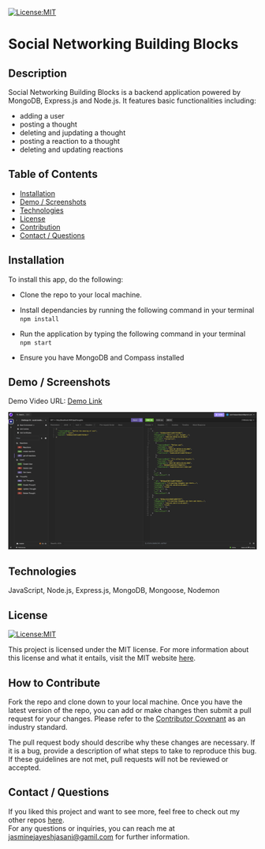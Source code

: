 [![License:MIT](https://img.shields.io/badge/License-MIT-yellow.svg)](https://opensource.org/licenses/MIT)

# Social Networking Building Blocks

## Description
Social Networking Building Blocks is a backend application powered by MongoDB, Express.js and Node.js. It features basic functionalities including:
- adding a user
- posting a thought
- deleting and jupdating a thought
- posting a reaction to a thought
- deleting and updating reactions

## Table of Contents

- [Installation](#installation)
- [Demo / Screenshots](#demo--screenshots)
- [Technologies](#technologies)
- [License](#license)
- [Contribution](#how-to-contribute)
- [Contact / Questions](#contact--questions)

## Installation
To install this app, do the following:
- Clone the repo to your local machine. 
- Install dependancies by running the following command in your terminal
`npm install`
- Run the application by typing the following command in your terminal
`npm start`

- Ensure you have MongoDB and Compass installed


## Demo / Screenshots
Demo Video URL: <a href="https://drive.google.com/file/d/1Z4e9dhYvInbeLYUx_vyDOpLtg-6sNYn7/view?usp=sharing">Demo Link</a>

![alt text](image.png)

## Technologies
JavaScript, Node.js, Express.js, MongoDB, Mongoose, Nodemon

## License
[![License:MIT](https://img.shields.io/badge/License-MIT-yellow.svg)](https://opensource.org/licenses/MIT)



This project is licensed under the MIT license. For more information about this license and what it entails, visit the MIT website <a href="https://opensource.org/licenses/MIT">here</a>.





## How to Contribute
Fork the repo and clone down to your local machine. Once you have the latest version of the repo, you can add or make changes then submit a pull request for your changes. Please refer to the [Contributor Covenant](https://www.contributor-covenant.org/) as an industry standard. 

The pull request body should describe why these changes are necessary. If it is a bug, provide a description of what steps to take to reproduce this bug. If these guidelines are not met, pull requests will not be reviewed or accepted.

## Contact / Questions
  If you liked this project and want to see more, feel free to check out my other repos [here](https://github.com/J-0987).  
  For any questions or inquiries, you can reach me at jasminejayeshjasani@gamil.com for further information.